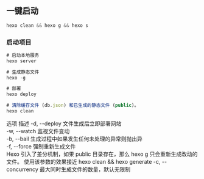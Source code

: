
## 一键启动
```js
hexo clean && hexo g && hexo s
```

### 启动项目
```js
# 启动本地服务
hexo server 

# 生成静态文件
hexo -g

# 部署
hexo deploy

# 清除缓存文件 (db.json) 和已生成的静态文件 (public)。
hexo clean
```

选项	描述
-d, --deploy	文件生成后立即部署网站<br> 
-w, --watch	监视文件变动<br> 
-b, --bail	生成过程中如果发生任何未处理的异常则抛出异<br> 
-f, --force	强制重新生成文件<br> 
Hexo 引入了差分机制，如果 public 目录存在，那么 hexo g 只会重新生成改动的文件。
使用该参数的效果接近 hexo clean && hexo generate
-c, --concurrency	最大同时生成文件的数量，默认无限制